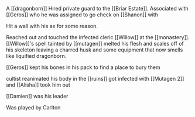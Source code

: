 A [[dragonborn]]
Hired private guard to the [[Briar Estate]]. Associated with [[Geros]] who he was assigned to go check on [[Shanon]] with

Hit a wall with his ax for some reason. 

Reached out and touched the infected cleric [[Willow]] at the [[monastery]]. [[Willow]]'s spell tainted by [[mutagen]] melted his flesh and scales off of his skeleton leaving a charred husk and some equipment that now smells like liquified dragonborn.

[[Geros]] kept his bones in his pack to find a place to bury them

cultist reanimated his body in the [[ruins]] got infected with [[Mutagen 2]] and [[Alisha]] took him out

[[Damien]] was his leader

Was played by Carlton